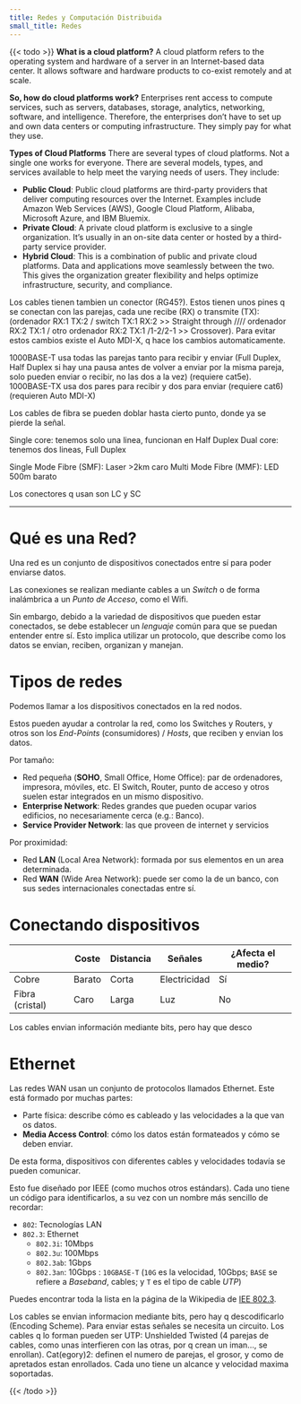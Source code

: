 ```yaml
---
title: Redes y Computación Distribuida
small_title: Redes
---
```


{{< todo >}}
**What is a cloud platform?** A cloud platform refers to the operating system
and hardware of a server in an Internet-based data center. It allows software
and hardware products to co-exist remotely and at scale.

**So, how do cloud platforms work?** Enterprises rent access to compute
services, such as servers, databases, storage, analytics, networking, software,
and intelligence. Therefore, the enterprises don’t have to set up and own data
centers or computing infrastructure. They simply pay for what they use.

**Types of Cloud Platforms**
There are several types of cloud platforms. Not a single one works for everyone.
There are several models, types, and services available to help meet the varying
needs of users. They include:

- **Public Cloud**: Public cloud platforms are third-party providers that
  deliver computing resources over the Internet. Examples include Amazon Web
  Services (AWS), Google Cloud Platform, Alibaba, Microsoft Azure, and IBM
  Bluemix.
- **Private Cloud**: A private cloud platform is exclusive to a single
  organization. It’s usually in an on-site data center or hosted by a third-party
  service provider.
- **Hybrid Cloud**: This is a combination of public and private cloud platforms.
  Data and applications move seamlessly between the two. This gives the
  organization greater flexibility and helps optimize infrastructure, security,
  and compliance.

Los cables tienen tambien un conector (RG45?). Estos tienen unos pines q se
conectan con las parejas, cada une recibe (RX) o transmite (TX): (ordenador RX:1
TX:2 / switch TX:1 RX:2 >> Straight through //// ordenador RX:2 TX:1 / otro
ordenador RX:2 TX:1 /1-2/2-1 >> Crossover). Para evitar estos cambios existe el
Auto MDI-X, q hace los cambios automaticamente.

1000BASE-T usa todas las parejas tanto para recibir y enviar (Full Duplex, Half
Duplex si hay una pausa antes de volver a enviar por la misma pareja, solo
pueden enviar o recibir, no las dos a la vez) (requiere cat5e). 1000BASE-TX usa
dos pares para recibir y dos para enviar (requiere cat6) (requieren Auto MDI-X)

Los cables de fibra se pueden doblar hasta cierto punto, donde ya se pierde la
señal.

Single core: tenemos solo una linea, funcionan en Half Duplex
Dual core: tenemos dos lineas, Full Duplex

Single Mode Fibre (SMF): Laser >2km caro
Multi Mode Fibre (MMF): LED 500m barato

Los conectores q usan son LC y SC

----

# Qué es una Red?

Una red es un conjunto de dispositivos conectados entre sí para poder enviarse
datos.

Las conexiones se realizan mediante cables a un _Switch_ o de forma inalámbrica
a un _Punto de Acceso_, como el Wifi.

Sin embargo, debido a la variedad de dispositivos que pueden estar conectados,
se debe establecer un _lenguaje_ común para que se puedan entender entre sí.
Esto implica utilizar un protocolo, que describe como los datos se envian, reciben,
organizan y manejan.

# Tipos de redes

Podemos llamar a los dispositivos conectados en la red nodos.

Estos pueden ayudar a controlar la red, como los Switches y Routers, y otros son
los _End-Points_ (consumidores) / _Hosts_, que reciben y envian los datos.

Por tamaño:

- Red pequeña (**SOHO**, Small Office, Home Office): par de ordenadores, impresora,
  móviles, etc. El Switch, Router, punto de acceso y otros suelen estar
  integrados en un mismo dispositivo. <!-- TODO: Modem? -->
- **Enterprise Network**: Redes grandes que pueden ocupar varios edificios, no
  necesariamente cerca (e.g.: Banco).
- **Service Provider Network**: las que proveen de internet y servicios

Por proximidad:

- Red **LAN** (Local Area Network): formada por sus elementos en un area determinada.
- Red **WAN** (Wide Area Network): puede ser como la de un banco, con sus sedes
  internacionales conectadas entre sí.

# Conectando dispositivos

|                 | Coste   | Distancia   | Señales      | ¿Afecta el medio?  |
|-----------------|---------|-------------|--------------|--------------------|
| Cobre           | Barato  | Corta       | Electricidad | Sí                 |
| Fibra (cristal) | Caro    | Larga       | Luz          | No                 |

Los cables envian información mediante bits, pero hay que desco

# Ethernet

Las redes WAN usan un conjunto de protocolos llamados Ethernet. Este está
formado por muchas partes:

- Parte física: describe cómo es cableado y las velocidades a la que van os datos.
- **Media Access Control**: cómo los datos están formateados y cómo se deben enviar.

De esta forma, dispositivos con diferentes cables y velocidades todavía se
pueden comunicar.

Esto fue diseñado por IEEE (como muchos otros estándars). Cada uno tiene un
código para identificarlos, a su vez con un nombre más sencillo de recordar:

- `802`: Tecnologías LAN
- `802.3`: Ethernet
    - `802.3i`: 10Mbps
    - `802.3u`: 100Mbps
    - `802.3ab`: 1Gbps
    - `802.3an`: 10Gbps : `10GBASE-T` (`10G` es la velocidad, 10Gbps; `BASE` se
    refiere a _Baseband_, cables; y `T` es el tipo de cable _UTP_)

Puedes encontrar toda la lista en la página de la Wikipedia de [IEE 802.3].

Los cables se envian informacion mediante bits, pero hay q descodificarlo
(Encoding Scheme). Para enviar estas señales se necesita un circuito. Los cables
q lo forman pueden ser UTP: Unshielded Twisted (4 parejas de cables, como unas
interfieren con las otras, por q crean un iman..., se enrollan). Cat(egory)2:
definen el numero de parejas, el grosor, y como de apretados estan enrollados.
Cada uno tiene un alcance y velocidad maxima soportadas.

[IEE 802.3]: https://en.wikipedia.org/wiki/IEEE_802.3
{{< /todo >}}

